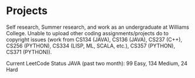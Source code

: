 # Projects
Self research, Summer research, and work as an undergraduate at Williams College. Unable to upload other coding assignments/projects do to copyright issues (work from CS134 (JAVA), CS136 (JAVA), CS237 (C++), CS256 (PYTHON), CS334 (LISP, ML, SCALA, etc.), CS357 (PYTHON), CS371 (PYTHON)). 

Current LeetCode Status JAVA (past two month):
99 Easy, 134 Medium, 24 Hard

